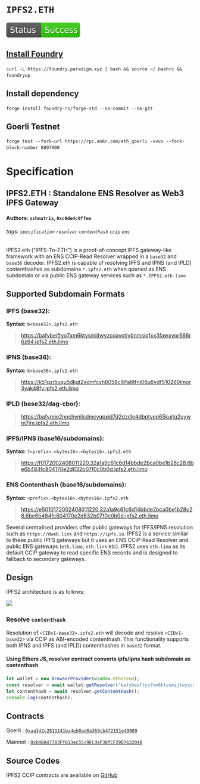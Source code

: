 # `IPFS2.ETH`
[![](https://raw.githubusercontent.com/namesys-eth/ipfs2-eth-resolver/main/.github/badge.svg?v=12345)](https://github.com/namesys-eth/ipfs2-eth-resolver/actions/workflows/test.yml)

## [Install Foundry](https://getfoundry.sh/)
`curl -L https://foundry.paradigm.xyz | bash && source ~/.bashrc && foundryup`

## Install dependency
`forge install foundry-rs/forge-std --no-commit --no-git`

## Goerli Testnet
 `forge test --fork-url https://rpc.ankr.com/eth_goerli -vvvv --fork-block-number 8897000`

# Specification

## IPFS2.ETH : Standalone ENS Resolver as Web3 IPFS Gateway
#### Authors: `sshmatrix`, `0xc0de4c0ffee`
###### tags: `specification` `resolver` `contenthash` `ccip` `ens`

IPFS2.eth ("IPFS-To-ETH") is a proof-of-concept IPFS gateway-like framework with an ENS CCIP-Read Resolver wrapped in a `base32` and `base36` decoder. IPFS2.eth is capable of resolving IPFS and IPNS (and IPLD) contenthashes as subdomains `*.ipfs2.eth` when queried as ENS subdomain or via public ENS gateway services such as `*.IPFS2.eth.limo`  

## Supported Subdomain Formats
### IPFS (base32):
**Syntax:** `b<base32>.ipfs2.eth`
> https://bafybeiftyo7xm6ktvsmijtwyzcqavotjybnmsiqfxx3fawxvpr666r6z64.ipfs2.eth.limo

### IPNS (base36):
**Syntax:** `k<base36>.ipfs2.eth`
> https://k51qzi5uqu5dkgt2xdmfcyh6058cl8fa6tfnj06u6vdf510260imor3yak48fv.ipfs2.eth.limo

### IPLD (base32/dag-cbor):
> https://bafyreie2nochynilsdmcyqpxid7d2dzdle4dbptvep65kujtg2uywm7jre.ipfs2.eth.limo

### IPFS/IPNS (base16/subdomains):
**Syntax:** `f<prefix>.<bytes16>.<bytes16>.ipfs2.eth`
> https://f0172002408011220.32a1a9c61c6d14bbde2bca0be1b28c28.6be6b484fc804170e2d632b07f0c0b0d.ipfs2.eth.limo

### ENS Contenthash (base16/subdomains):
**Syntax:** `<prefix>.<bytes16>.<bytes16>.ipfs2.eth`
> https://e5010172002408011220.32a1a9c61c6d14bbde2bca0be1b28c28.6be6b484fc804170e2d632b07f0c0b0d.ipfs2.eth.limo

Several centralised providers offer public gateways for IPFS/IPNS resolution such as `https://dweb.link` and `https://ipfs.io`. IPFS2 is a service similar to these public IPFS gateways but it uses an ENS CCIP-Read Resolver and public ENS gateways (`eth.limo`, `eth.link` etc). IPFS2 uses `eth.limo` as its default CCIP gateway to read specific ENS records and is designed to fallback to secondary gateways.

## Design

IPFS2 architecture is as follows:

![](https://raw.githubusercontent.com/namesys-eth/ipfs2-resources/main/graphics/ipfs2.png)

### Resolve `contenthash`

Resolution of `<CIDv1-base32>.ipfs2.eth` will decode and resolve `<CIDv1-base32>` via CCIP as ABI-encoded contenthash. This functionality supports both IPNS and IPFS (and IPLD) contenthashes in `base32` format.

#### Using Ethers JS, resolver contract converts ipfs/ipns hash subdomain as contenthash  

```js
let wallet = new BrowserProvider(window.ethereum);
const resolver = await wallet.getResolver("bafybeiftyo7xm6ktvsmijtwyzcqavotjybnmsiqfxx3fawxvpr666r6z64.ipfs2.eth");
let contenthash = await resolver.getContentHash();
console.log(contenthash);
```

## Contracts

Goerli  : [`0xaa3d2c2811141ba4eb0ad0a369cb472151e49089`](https://goerli.etherscan.io/address/0xaa3d2c2811141ba4eb0ad0a369cb472151e49089#code)

Mainnet : [`0xb4BA47783Ff613ec55c9ECdaF38fCF29D7632048`](https://etherscan.io/address/0xb4BA47783Ff613ec55c9ECdaF38fCF29D7632048#code)

## Source Codes

IPFS2 CCIP contracts are available on [GitHub](https://github.com/namesys-eth/ipfs2-eth-resolver)
